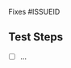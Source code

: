 <!--
Thanks for contributing to Hypha!

Please ensure your contributions pass all necessary linting/testing and that the appropriate documentation has been updated.
-->

<!--
Describe briefly what your pull request changes. If this is resoving an issue, please specify below via "Fixes #<Github Issue ID>"
-->
Fixes #ISSUEID


## Test Steps
<!-- 
If step does not require manual testing, skip/remove this section.

Give a brief overview of the steps required for a user/dev to test this contribution. Important things to include:
 - Required user roles for where neccesary (ie. "As a Staff Admin...")
 - Clear & validatable expected results (ie. "Confirm the submit button is now not clickable")
 - Langauge that can be understood by non-technical testers if being tested by users
-->

 - [ ] …
